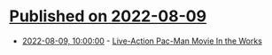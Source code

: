 # [Published on 2022-08-09](index.md)

* [2022-08-09, 10:00:00](https://entertainment.slashdot.org/story/22/08/08/224223/live-action-pac-man-movie-in-the-works?utm_source=rss1.0mainlinkanon&utm_medium=feed) - [Live-Action Pac-Man Movie In the Works](https://entertainment.slashdot.org/story/22/08/08/224223/live-action-pac-man-movie-in-the-works?utm_source=rss1.0mainlinkanon&utm_medium=feed)
